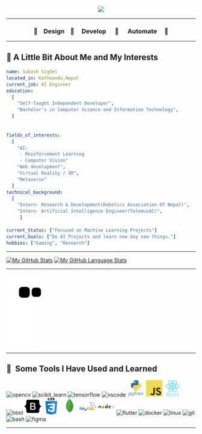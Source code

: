 
<p align="center">
  <img src="https://capsule-render.vercel.app/api?type=waving&color=gradient&text=5uba5h&height=100&section=header"/>
</p>

---

<h3 align="center">🥅 &nbsp;&nbsp;&nbsp;Design&nbsp;&nbsp;&nbsp;&nbsp;🔭&nbsp;&nbsp;&nbsp;&nbsp;   Develop &nbsp;&nbsp;&nbsp;&nbsp;  🌱 &nbsp;&nbsp;&nbsp;&nbsp;   Automate &nbsp;&nbsp;&nbsp;&nbsp;👯</h3>

---



<h2>👋&nbsp;A Little Bit About Me and My Interests</h2>

```yaml
name: Subash Sigdel
located_in: Kathmandu,Nepal
current_job: AI Engineer
education:
  [
    "Self-Taught Independent Developer",
    "Bachelor's in Computer Science and Information Technology",
  ]


fields_of_interests:
  [
    "AI:
     - Reinforcement Learning
     - Computer Vision"
    "Web development",
    "Virtual Reality / XR",
    "Metaverse"
  ]
technical_background:
  [
    "Intern- Research & Development(Robotics Association Of Nepal)",
    "Intern- Artificial Intelligence Engineer(TelemusAI)",
     ]
  
current_Status: ["Focused on Machine Learning Projects"]
current_Goals: ["Do AI Projects and learn new day new things."]
hobbies: ["Gaming", "Research"]
```
  
---  




[![My GitHub Stats](https://github-readme-stats.vercel.app/api/?username=subashsigdel&count_private=true&theme=tokyonight&showicons=true)]()
[![My GitHub Language Stats](https://github-readme-stats.vercel.app/api/top-langs/?username=subashsigdel&langs_count=4&theme=tokyonight)]()



-----

![Snake animation](https://github.com/subashsigdel/subashsigdel/blob/output/github-contribution-grid-snake.svg)

---  
  
<h2> 🚀 &nbsp;Some Tools I Have Used and Learned</h2>
<p align="left">
<img  src="https://www.vectorlogo.zone/logos/opencv/opencv-icon.svg" alt="opencv" width="50"/> 
<img  src="https://upload.wikimedia.org/wikipedia/commons/0/05/Scikit_learn_logo_small.svg" alt="scikit_learn" width="50"/>
<img src="https://www.vectorlogo.zone/logos/tensorflow/tensorflow-icon.svg" alt="tensorflow" width="50"/>
<img src="https://cdn.jsdelivr.net/gh/devicons/devicon/icons/vscode/vscode-original.svg" alt="vscode" width="45" height="45"/>
<img src="https://raw.githubusercontent.com/devicons/devicon/master/icons/python/python-original-wordmark.svg" alt="python" width="45" height="45" />
<img src="https://raw.githubusercontent.com/devicons/devicon/master/icons/javascript/javascript-original.svg" alt="javascript" width="45" height="45" />
<img src="https://raw.githubusercontent.com/devicons/devicon/master/icons/react/react-original-wordmark.svg" alt="react" width="45" height="45" />
<img src="https://cdn.jsdelivr.net/gh/devicons/devicon/icons/html5/html5-original.svg" alt="html" width="45" height="45"/>
<img src="https://raw.githubusercontent.com/devicons/devicon/master/icons/bootstrap/bootstrap-plain.svg" alt="bootstrap" width="45" height="45" />
<img src="https://raw.githubusercontent.com/devicons/devicon/master/icons/css3/css3-original-wordmark.svg" alt="css3" width="45" height="45" />
<img src="https://raw.githubusercontent.com/devicons/devicon/master/icons/mongodb/mongodb-original.svg" alt="mongodb" width="45" height="45" />
<img src="https://raw.githubusercontent.com/devicons/devicon/master/icons/mysql/mysql-original-wordmark.svg" alt="mysql" width="45" height="45" />
<img src="https://raw.githubusercontent.com/devicons/devicon/master/icons/nodejs/nodejs-original-wordmark.svg" alt="nodejs" width="45" height="45" />
<img src="https://cdn.jsdelivr.net/gh/devicons/devicon/icons/flutter/flutter-original.svg" alt="flutter" width="45" height="45"/>
<img src="https://cdn.jsdelivr.net/gh/devicons/devicon/icons/docker/docker-original.svg" alt="docker" width="45" height="45"/>
<img src="https://cdn.jsdelivr.net/gh/devicons/devicon/icons/linux/linux-original.svg" alt="linux" width="45" height="45"/>       
<img src="https://cdn.jsdelivr.net/gh/devicons/devicon/icons/git/git-original.svg" alt="git" width="45" height="45"/>
<img src="https://cdn.jsdelivr.net/gh/devicons/devicon/icons/bash/bash-original.svg" alt="bash" width="45" height="45"/>
<img src="https://cdn.jsdelivr.net/gh/devicons/devicon/icons/figma/figma-original.svg" alt="figma" width="45" height="45"/>  
</p>

---
